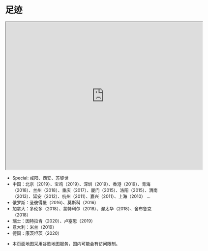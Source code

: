 # 足迹

<iframe src="https://www.google.com/maps/d/u/0/embed?mid=15z10y2478Hk4F8APOyIw_7qXpRNxioHQ&ehbc=2E312F" width="640" height="480"></iframe>

- Special: 咸阳、西安、苏黎世
- 中国：北京（2019）、宝鸡（2019）、深圳（2019）、香港（2019）、青海（2018）、兰州（2018）、重庆（2017）、厦门（2015）、洛阳（2015）、渭南（2013）、延安（2012）、杭州（2011）、嘉兴（2011）、上海（2010） ...
- 俄罗斯：圣彼得堡（2016）、莫斯科（2016）
- 加拿大：多伦多（2018）、蒙特利尔（2018）、渥太华（2018）、舍布鲁克（2018）
- 瑞士：因特拉肯（2020）、卢塞恩（2019）
- 意大利：米兰（2019）
- 德国：康茨坦茨（2020）

* 本页面地图采用谷歌地图服务，国内可能会有访问限制。
